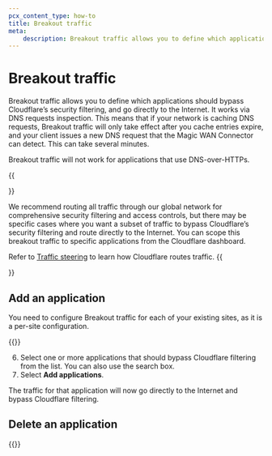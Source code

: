 ```yaml
---
pcx_content_type: how-to
title: Breakout traffic
meta:
    description: Breakout traffic allows you to define which applications should bypass Cloudflare’s security filtering.
---
```


# Breakout traffic

Breakout traffic allows you to define which applications should bypass Cloudflare’s security filtering, and go directly to the Internet. It works via DNS requests inspection. This means that if your network is caching DNS requests, Breakout traffic will only take effect after you cache entries expire, and your client issues a new DNS request that the Magic WAN Connector can detect. This can take several minutes.

Breakout traffic will not work for applications that use DNS-over-HTTPs.

{{<Aside type="note">}}

We recommend routing all traffic through our global network for comprehensive security filtering and access controls, but there may be specific cases where you want a subset of traffic to bypass Cloudflare’s security filtering and route directly to the Internet. You can scope this breakout traffic to specific applications from the Cloudflare dashboard.

Refer to [Traffic steering](/magic-wan/reference/traffic-steering/) to learn how Cloudflare routes traffic.
{{</Aside>}}

## Add an application

You need to configure Breakout traffic for each of your existing sites, as it is a per-site configuration.

{{<render file="connector/app-aware-policies/_add-app.md" withParameters="Breakout traffic" >}}

6. Select one or more applications that should bypass Cloudflare filtering from the list. You can also use the search box.
7. Select **Add applications**.

The traffic for that application will now go directly to the Internet and bypass Cloudflare filtering.

## Delete an application

{{<render file="connector/app-aware-policies/_delete-app.md" withParameters="Breakout traffic" >}}
